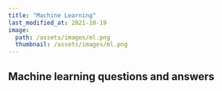 ```yaml
---
title: "Machine Learning"
last_modified_at: 2021-10-19
image: 
  path: /assets/images/ml.png
  thumbnail: /assets/images/ml.png
---
```


## Machine learning questions and answers
